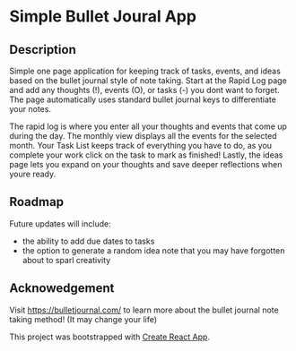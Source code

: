 # Simple Bullet Joural App

## Description

Simple one page application for keeping track of tasks, events, and ideas based on the bullet journal style of note taking. Start at the Rapid Log page and add any thoughts (!), events (O), or tasks (-) you dont want to forget. The page automatically uses standard bullet journal keys to differentiate your notes.

The rapid log is where you enter all your thoughts and events that come up during the day. The monthly view displays all the events for the selected month. Your Task List keeps track of everything you have to do, as you complete your work click on the task to mark as finished! Lastly, the ideas page lets you expand on your thoughts and save deeper reflections when youre ready.

## Roadmap

Future updates will include:

- the ability to add due dates to tasks
- the option to generate a random idea note that you may have forgotten about to sparl creativity


## Acknowedgement

Visit https://bulletjournal.com/ to learn more about the bullet journal note taking method! (It may change your life)

This project was bootstrapped with [Create React App](https://github.com/facebook/create-react-app).

